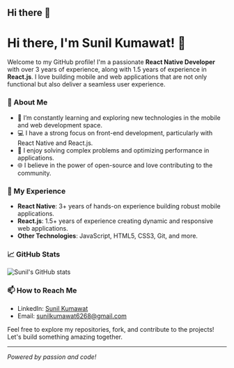## Hi there 👋

# Hi there, I'm Sunil Kumawat! 👋

Welcome to my GitHub profile! I'm a passionate **React Native Developer** with over 3 years of experience, along with 1.5 years of experience in **React.js**. I love building mobile and web applications that are not only functional but also deliver a seamless user experience.

### 🚀 About Me
- 🌱 I’m constantly learning and exploring new technologies in the mobile and web development space.
- 💻 I have a strong focus on front-end development, particularly with React Native and React.js.
- 🔧 I enjoy solving complex problems and optimizing performance in applications.
- 🌐 I believe in the power of open-source and love contributing to the community.

### 💼 My Experience
- **React Native**: 3+ years of hands-on experience building robust mobile applications.
- **React.js**: 1.5+ years of experience creating dynamic and responsive web applications.
- **Other Technologies**: JavaScript, HTML5, CSS3, Git, and more.

### 📈 GitHub Stats
![Sunil's GitHub stats](https://github-readme-stats.vercel.app/api?username=your-username&show_icons=true&theme=radical)

### 📫 How to Reach Me
- LinkedIn: [Sunil Kumawat](https://www.linkedin.com/in/sunil-kumawat-905498217/)
- Email: sunilkumawat6268@gmail.com

Feel free to explore my repositories, fork, and contribute to the projects! Let's build something amazing together.

---

_Powered by passion and code!_
